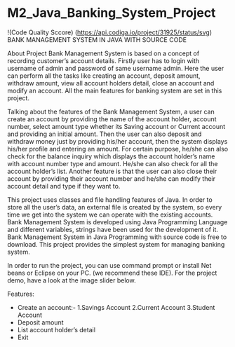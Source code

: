 # M2_Java_Banking_System_Project

!(Code Quality Sccore) (https://api.codiga.io/project/31925/status/svg)
BANK MANAGEMENT SYSTEM IN JAVA WITH SOURCE CODE

About Project Bank Management System is based on a concept of recording customer’s account details. Firstly user has to login with username of admin and password of same username admin. Here the user can perform all the tasks like creating an account, deposit amount, withdraw amount, view all account holders detail, close an account and modify an account. All the main features for banking system are set in this project.

Talking about the features of the Bank Management System, a user can create an account by providing the name of the account holder, account number, select amount type whether its Saving account or Current account and providing an initial amount. Then the user can also deposit and withdraw money just by providing his/her account, then the system displays his/her profile and entering an amount. For certain purpose, he/she can also check for the balance inquiry which displays the account holder’s name with account number type and amount. He/she can also check for all the account holder’s list. Another feature is that the user can also close their account by providing their account number and he/she can modify their account detail and type if they want to.

This project uses classes and file handling features of Java. In order to store all the user’s data, an external file is created by the system, so every time we get into the system we can operate with the existing accounts. Bank Management System is developed using Java Programming Language and different variables, strings have been used for the development of it. Bank Management System in Java Programming with source code is free to download.  This project provides the simplest system for managing banking system.

In order to run the project, you can use command prompt or install Net beans or Eclipse on your PC. (we recommend these IDE). For the project demo, have a look at the image slider below.

Features:

* Create an account:- 
    1.Savings Account 
    2.Current Account
    3.Student Account
* Deposit amount
* List account holder’s detail
* Exit
